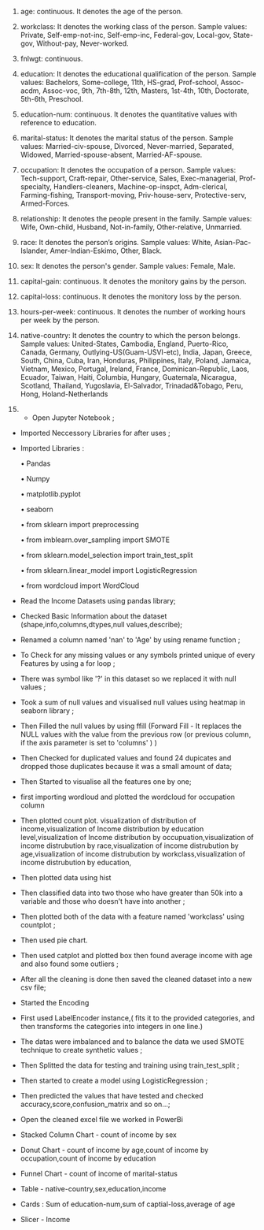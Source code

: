 1. age: continuous. It denotes the age of the person.
2. workclass: It denotes the working class of the person. Sample values: Private, Self-emp-not-inc, Self-emp-inc, Federal-gov, Local-gov, State-gov, Without-pay, Never-worked.
3. fnlwgt: continuous.
4. education: It denotes the educational qualification of the person. Sample values: Bachelors, Some-college, 11th, HS-grad, Prof-school, Assoc-acdm, Assoc-voc, 9th, 7th-8th, 12th, Masters, 1st-4th, 10th, Doctorate, 5th-6th, Preschool.
5. education-num: continuous. It denotes the quantitative values with reference to education.
6. marital-status: It denotes the marital status of the person. Sample values: Married-civ-spouse, Divorced, Never-married, Separated, Widowed, Married-spouse-absent, Married-AF-spouse.
7. occupation: It denotes the occupation of a person. Sample values: Tech-support, Craft-repair, Other-service, Sales, Exec-managerial, Prof-specialty, Handlers-cleaners, Machine-op-inspct, Adm-clerical, Farming-fishing, Transport-moving, Priv-house-serv, Protective-serv, Armed-Forces.
8. relationship: It denotes the people present in the family. Sample values: Wife, Own-child, Husband, Not-in-family, Other-relative, Unmarried.
9. race: It denotes the person’s origins. Sample values: White, Asian-Pac-Islander, Amer-Indian-Eskimo, Other, Black.
10. sex: It denotes the person's gender. Sample values: Female, Male.
11. capital-gain: continuous. It denotes the monitory gains by the person.
12. capital-loss: continuous. It denotes the monitory loss by the person.
13. hours-per-week: continuous. It denotes the number of working hours per week by the person.
14. native-country: It denotes the country to which the person belongs. Sample values: United-States, Cambodia, England, Puerto-Rico, Canada, Germany, Outlying-US(Guam-USVI-etc), India, Japan, Greece, South, China, Cuba, Iran, Honduras, Philippines, Italy, Poland, Jamaica, Vietnam, Mexico, Portugal, Ireland, France, Dominican-Republic, Laos, Ecuador, Taiwan, Haiti, Columbia, Hungary, Guatemala, Nicaragua, Scotland, Thailand, Yugoslavia, El-Salvador, Trinadad&Tobago, Peru, Hong, Holand-Netherlands

15. - Open Jupyter Notebook ;
- Imported Neccessory Libraries for after uses ;
- Imported Libraries :
  
  • Pandas
  
  • Numpy
  
  • matplotlib.pyplot
  
  • seaborn
  
  • from sklearn import preprocessing
  
  • from imblearn.over_sampling import SMOTE
  
  • from sklearn.model_selection import train_test_split
  
  • from sklearn.linear_model import LogisticRegression
  
  • from wordcloud import WordCloud 

 
- Read the Income Datasets using pandas library;
- Checked Basic Information about the dataset (shape,info,columns,dtypes,null values,describe);  
- Renamed a column named 'nan' to 'Age' by using rename function ; 
- To Check for any missing values or any symbols printed unique of every Features by using a for loop ;
- There was symbol like '?' in this dataset so we replaced it with null values ;
- Took a sum of null values and visualised null values using heatmap in seaborn library ;
- Then Filled the null values by using ffill (Forward Fill - It replaces the NULL values with the value from the previous row (or previous column, if the axis parameter is set to 'columns' ) )
- Then Checked for duplicated values and found 24 dupicates and dropped those duplicates because it was a small amount of data;



- Then Started to visualise all the features one by one;
- first importing wordloud and plotted the wordcloud for occupation column
- Then plotted count plot. visualization of distribution of income,visualization of Income distribution by education level,visualization of Income distribution by occupuation,visualization of income distrubution by race,visualization of income distrubution by age,visualization of income distrubution by workclass,visualization of income distrubution by education,
- Then plotted data using hist
- Then classified data into two those who have greater than 50k into a variable and those who doesn't have into another ;
- Then plotted both of the data with a feature named 'workclass' using countplot ;
- Then used pie chart.
- Then used catplot and plotted box then found average income with age and also found some outliers ;
- After all the cleaning is done then saved the cleaned dataset into a new csv file;



- Started the Encoding
- First used LabelEncoder instance,( fits it to the provided categories, and then transforms the categories into integers in one line.)
- The datas were imbalanced and to balance the data we used SMOTE technique to create synthetic values ;
- Then Splitted the data for testing and training using train_test_split ;
- Then started to create a model using LogisticRegression ;
- Then predicted the values that have tested and checked accuracy,score,confusion_matrix and so on...;



- Open the cleaned excel file we worked in PowerBi
- Stacked Column Chart - count of income by sex
- Donut Chart - count of income by age,count of income by occupation,count of income by education
- Funnel Chart - count of income of marital-status
- Table - native-country,sex,education,income
- Cards :  Sum of education-num,sum of captial-loss,average of age
- Slicer - Income

